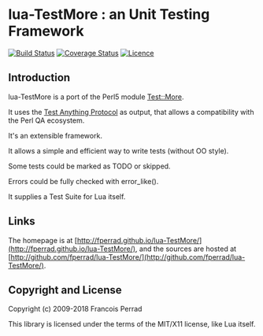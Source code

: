 
lua-TestMore : an Unit Testing Framework
========================================

[![Build Status](https://travis-ci.org/fperrad/lua-TestMore.png)](https://travis-ci.org/fperrad/lua-TestMore)
[![Coverage Status](https://coveralls.io/repos/fperrad/lua-TestMore/badge.png?branch=master)](https://coveralls.io/r/fperrad/lua-TestMore?branch=master)
[![Licence](http://img.shields.io/badge/Licence-MIT-brightgreen.svg)](COPYRIGHT)

Introduction
------------

lua-TestMore is a port of the Perl5 module [Test::More](http://search.cpan.org/~mschwern/Test-Simple/).

It uses the [Test Anything Protocol](http://en.wikipedia.org/wiki/Test_Anything_Protocol) as output,
that allows a compatibility with the Perl QA ecosystem.

It's an extensible framework.

It allows a simple and efficient way to write tests (without OO style).

Some tests could be marked as TODO or skipped.

Errors could be fully checked with error_like().

It supplies a Test Suite for Lua itself.

Links
-----

The homepage is at [http://fperrad.github.io/lua-TestMore/](http://fperrad.github.io/lua-TestMore/),
and the sources are hosted at [http://github.com/fperrad/lua-TestMore/](http://github.com/fperrad/lua-TestMore/).

Copyright and License
---------------------

Copyright (c) 2009-2018 Francois Perrad

This library is licensed under the terms of the MIT/X11 license, like Lua itself.

